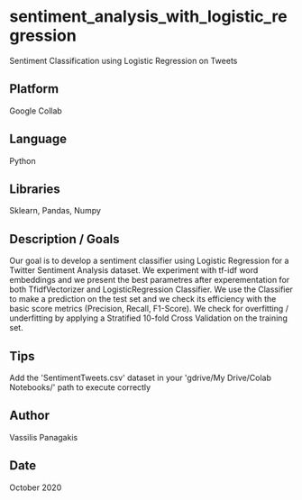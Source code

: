 # sentiment_analysis_with_logistic_regression
Sentiment Classification using Logistic Regression on Tweets 

## Platform
Google Collab

## Language
Python

## Libraries
Sklearn, Pandas, Numpy

## Description / Goals 
Our goal is to develop a sentiment classifier using Logistic Regression for a Twitter Sentiment Analysis dataset.
We experiment with tf-idf word embeddings and we present the best parametres after experementation for both TfidfVectorizer and LogisticRegression Classifier.
We use the Classifier to make a prediction on the test set and we check its efficiency with the basic score metrics (Precision, Recall, F1-Score).
We check for overfitting / underfitting by applying a Stratified 10-fold Cross Validation on the training set.

## Tips
Add the 'SentimentTweets.csv' dataset in your 'gdrive/My Drive/Colab Notebooks/' path to execute correctly

## Author
Vassilis Panagakis

## Date
October 2020
